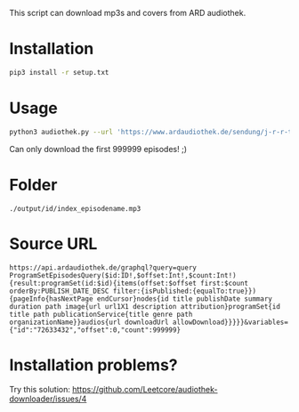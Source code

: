 This script can download mp3s and covers from ARD audiothek.

# Installation
``` bash
pip3 install -r setup.txt
```

# Usage
``` bash
python3 audiothek.py --url 'https://www.ardaudiothek.de/sendung/j-r-r-tolkien-der-herr-der-ringe-fantasy-hoerspiel-klassiker/12197351/'
```

Can only download the first 999999 episodes! ;)

# Folder
`./output/id/index_episodename.mp3`

# Source URL
`https://api.ardaudiothek.de/graphql?query=query ProgramSetEpisodesQuery($id:ID!,$offset:Int!,$count:Int!){result:programSet(id:$id){items(offset:$offset first:$count orderBy:PUBLISH_DATE_DESC filter:{isPublished:{equalTo:true}}){pageInfo{hasNextPage endCursor}nodes{id title publishDate summary duration path image{url url1X1 description attribution}programSet{id title path publicationService{title genre path organizationName}}audios{url downloadUrl allowDownload}}}}}&variables={"id":"72633432","offset":0,"count":999999}`

# Installation problems?
Try this solution: https://github.com/Leetcore/audiothek-downloader/issues/4
